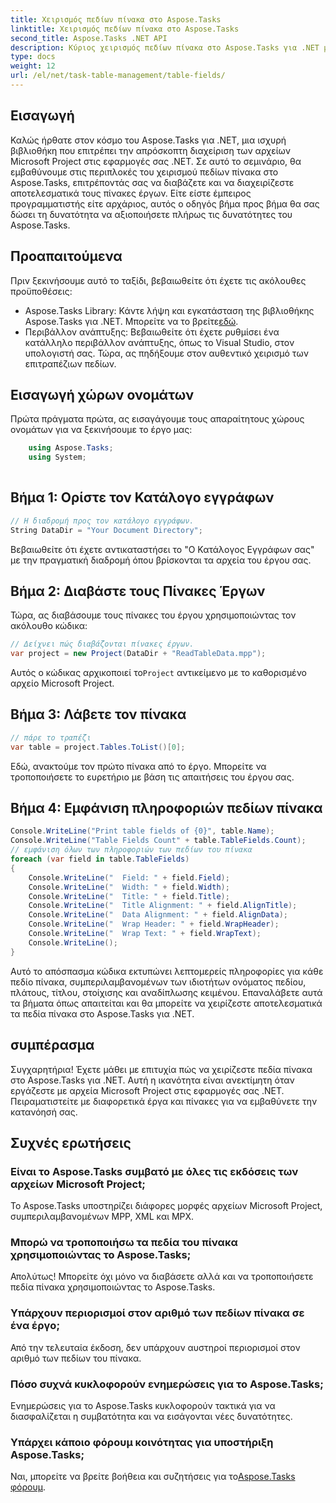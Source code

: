 ```yaml
---
title: Χειρισμός πεδίων πίνακα στο Aspose.Tasks
linktitle: Χειρισμός πεδίων πίνακα στο Aspose.Tasks
second_title: Aspose.Tasks .NET API
description: Κύριος χειρισμός πεδίων πίνακα στο Aspose.Tasks για .NET με αυτό το ολοκληρωμένο σεμινάριο. Μάθετε να διαβάζετε, να εμφανίζετε και να τροποποιείτε τους πίνακες έργων χωρίς κόπο.
type: docs
weight: 12
url: /el/net/task-table-management/table-fields/
---
```

## Εισαγωγή
Καλώς ήρθατε στον κόσμο του Aspose.Tasks για .NET, μια ισχυρή βιβλιοθήκη που επιτρέπει την απρόσκοπτη διαχείριση των αρχείων Microsoft Project στις εφαρμογές σας .NET. Σε αυτό το σεμινάριο, θα εμβαθύνουμε στις περιπλοκές του χειρισμού πεδίων πίνακα στο Aspose.Tasks, επιτρέποντάς σας να διαβάζετε και να διαχειρίζεστε αποτελεσματικά τους πίνακες έργων. Είτε είστε έμπειρος προγραμματιστής είτε αρχάριος, αυτός ο οδηγός βήμα προς βήμα θα σας δώσει τη δυνατότητα να αξιοποιήσετε πλήρως τις δυνατότητες του Aspose.Tasks.
## Προαπαιτούμενα
Πριν ξεκινήσουμε αυτό το ταξίδι, βεβαιωθείτε ότι έχετε τις ακόλουθες προϋποθέσεις:
- Aspose.Tasks Library: Κάντε λήψη και εγκατάσταση της βιβλιοθήκης Aspose.Tasks για .NET. Μπορείτε να το βρείτε[εδώ](https://releases.aspose.com/tasks/net/).
- Περιβάλλον ανάπτυξης: Βεβαιωθείτε ότι έχετε ρυθμίσει ένα κατάλληλο περιβάλλον ανάπτυξης, όπως το Visual Studio, στον υπολογιστή σας.
Τώρα, ας πηδήξουμε στον αυθεντικό χειρισμό των επιτραπέζιων πεδίων.
## Εισαγωγή χώρων ονομάτων
Πρώτα πράγματα πρώτα, ας εισαγάγουμε τους απαραίτητους χώρους ονομάτων για να ξεκινήσουμε το έργο μας:
```csharp
    using Aspose.Tasks;
    using System;
    
```
## Βήμα 1: Ορίστε τον Κατάλογο εγγράφων
```csharp
// Η διαδρομή προς τον κατάλογο εγγράφων.
String DataDir = "Your Document Directory";
```
Βεβαιωθείτε ότι έχετε αντικαταστήσει το "Ο Κατάλογος Εγγράφων σας" με την πραγματική διαδρομή όπου βρίσκονται τα αρχεία του έργου σας.
## Βήμα 2: Διαβάστε τους Πίνακες Έργων
Τώρα, ας διαβάσουμε τους πίνακες του έργου χρησιμοποιώντας τον ακόλουθο κώδικα:
```csharp
// Δείχνει πώς διαβάζονται πίνακες έργων.
var project = new Project(DataDir + "ReadTableData.mpp");
```
 Αυτός ο κώδικας αρχικοποιεί το`Project` αντικείμενο με το καθορισμένο αρχείο Microsoft Project.
## Βήμα 3: Λάβετε τον πίνακα
```csharp
// πάρε το τραπέζι
var table = project.Tables.ToList()[0];
```
Εδώ, ανακτούμε τον πρώτο πίνακα από το έργο. Μπορείτε να τροποποιήσετε το ευρετήριο με βάση τις απαιτήσεις του έργου σας.
## Βήμα 4: Εμφάνιση πληροφοριών πεδίων πίνακα
```csharp
Console.WriteLine("Print table fields of {0}", table.Name);
Console.WriteLine("Table Fields Count" + table.TableFields.Count);
// εμφάνιση όλων των πληροφοριών των πεδίων του πίνακα
foreach (var field in table.TableFields)
{
    Console.WriteLine("  Field: " + field.Field);
    Console.WriteLine("  Width: " + field.Width);
    Console.WriteLine("  Title: " + field.Title);
    Console.WriteLine("  Title Alignment: " + field.AlignTitle);
    Console.WriteLine("  Data Alignment: " + field.AlignData);
    Console.WriteLine("  Wrap Header: " + field.WrapHeader);
    Console.WriteLine("  Wrap Text: " + field.WrapText);
    Console.WriteLine();
}
```
Αυτό το απόσπασμα κώδικα εκτυπώνει λεπτομερείς πληροφορίες για κάθε πεδίο πίνακα, συμπεριλαμβανομένων των ιδιοτήτων ονόματος πεδίου, πλάτους, τίτλου, στοίχισης και αναδίπλωσης κειμένου.
Επαναλάβετε αυτά τα βήματα όπως απαιτείται και θα μπορείτε να χειρίζεστε αποτελεσματικά τα πεδία πίνακα στο Aspose.Tasks για .NET.
## συμπέρασμα
Συγχαρητήρια! Έχετε μάθει με επιτυχία πώς να χειρίζεστε πεδία πίνακα στο Aspose.Tasks για .NET. Αυτή η ικανότητα είναι ανεκτίμητη όταν εργάζεστε με αρχεία Microsoft Project στις εφαρμογές σας .NET. Πειραματιστείτε με διαφορετικά έργα και πίνακες για να εμβαθύνετε την κατανόησή σας.
## Συχνές ερωτήσεις
### Είναι το Aspose.Tasks συμβατό με όλες τις εκδόσεις των αρχείων Microsoft Project;
Το Aspose.Tasks υποστηρίζει διάφορες μορφές αρχείων Microsoft Project, συμπεριλαμβανομένων MPP, XML και MPX.
### Μπορώ να τροποποιήσω τα πεδία του πίνακα χρησιμοποιώντας το Aspose.Tasks;
Απολύτως! Μπορείτε όχι μόνο να διαβάσετε αλλά και να τροποποιήσετε πεδία πίνακα χρησιμοποιώντας το Aspose.Tasks.
### Υπάρχουν περιορισμοί στον αριθμό των πεδίων πίνακα σε ένα έργο;
Από την τελευταία έκδοση, δεν υπάρχουν αυστηροί περιορισμοί στον αριθμό των πεδίων του πίνακα.
### Πόσο συχνά κυκλοφορούν ενημερώσεις για το Aspose.Tasks;
Ενημερώσεις για το Aspose.Tasks κυκλοφορούν τακτικά για να διασφαλίζεται η συμβατότητα και να εισάγονται νέες δυνατότητες.
### Υπάρχει κάποιο φόρουμ κοινότητας για υποστήριξη Aspose.Tasks;
 Ναι, μπορείτε να βρείτε βοήθεια και συζητήσεις για το[Aspose.Tasks φόρουμ](https://forum.aspose.com/c/tasks/15).